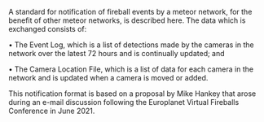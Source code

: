 A standard  for notification of fireball events by a meteor network, for the benefit of other meteor networks, is described here. The data which is exchanged consists of:

•	The Event Log, which is a list of detections made by the cameras in the network over the latest 72 hours and is continually updated; and  

•	The Camera Location File, which is a list of data for each camera in the network and is updated when a camera is moved or added.

This notification format is based on a proposal by Mike Hankey that arose during an e-mail discussion following the Europlanet Virtual Fireballs Conference in June 2021.   
